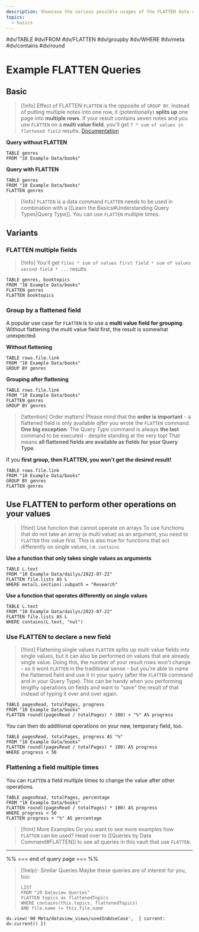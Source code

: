 ```yaml
---
description: Showcase the various possible usages of the FLATTEN data command
topics:
  - basics
---
```

 #dv/TABLE #dv/FROM #dv/FLATTEN #dv/groupby #dv/WHERE #dv/meta #dv/contains #dv/round

# Example FLATTEN Queries

## Basic 

> [!info] Effect of FLATTEN
> `FLATTEN` is the opposite of `GROUP BY`. Instead of putting multiple notes into one row, it (potentionally) **splits up** one page into **multiple rows**. If your result contains seven notes and you use `FLATTEN` on a **multi value field**, you'll get `7 * sum of values in flattened field` results.
> [Documentation](https://blacksmithgu.github.io/obsidian-dataview/query/queries/#flatten)


**Query without FLATTEN**
```dataview
TABLE genres
FROM "10 Example Data/books"
```

**Query with FLATTEN**
```dataview
TABLE genres
FROM "10 Example Data/books"
FLATTEN genres
```

> [!info] `FLATTEN` is a data command
> `FLATTEN` needs to be used in combination with a [[Learn the Basics#Understanding Query Types|Query Type]]. You can use `FLATTEN` multiple times. 

## Variants

### FLATTEN multiple fields

> [!info] You'll get `files * sum of values first field * sum of values second field * ...` results

```dataview
TABLE genres, booktopics
FROM "10 Example Data/books"
FLATTEN genres
FLATTEN booktopics
```

### Group by a flattened field

A popular use case for `FLATTEN` is to use a **multi value field for grouping**. Without flattening the multi value field first, the result is somewhat unexpected.

**Without flattening**
```dataview
TABLE rows.file.link
FROM "10 Example Data/books"
GROUP BY genres
```

**Grouping after flattening**

```dataview
TABLE rows.file.link
FROM "10 Example Data/books"
FLATTEN genres
GROUP BY genres
```

> [!attention] Order matters!
> Please mind that the **order is important** - a flattened field is only available _after_ you wrote the `FLATTEN` command. **One big exception**: The Query Type command is always **the last** command to be executed - despite standing at the very top! That means **all flattened fields are available as fields for your Query Type**.

If you **first group, then FLATTEN, you won't get the desired result!**
```dataview
TABLE rows.file.link
FROM "10 Example Data/books"
GROUP BY genres
FLATTEN genres
```

## Use FLATTEN to perform other operations on your values

> [!hint] Use function that cannot operate on arrays
> To use functions that do not take an array (a multi value) as an argument, you need to `FLATTEN` this value first. This is also true for functions that act differently on single values, i.e. `contains`

**Use a function that only takes single values as arguments**
```dataview
TABLE L.text
FROM "10 Example Data/dailys/2022-07-22"
FLATTEN file.lists AS L
WHERE meta(L.section).subpath = "Research"
```

**Use a function that operates differently on single values**
```dataview
TABLE L.text
FROM "10 Example Data/dailys/2022-07-22"
FLATTEN file.lists AS L
WHERE contains(L.text, "nul")
```


### Use FLATTEN to declare a new field

> [!hint] Flattening single values
> `FLATTEN` splits up multi value fields into single values, but it can also be performed on values that are already single value. Doing this, the number of your result rows won't change - so it wont `FLATTEN` in the traditional sense - but you're able to _name_ the flattened field and use it in your query (after the `FLATTEN` command and in your Query Type).
> This can be handy when you performing lengthy operations on fields and want to "save" the result of that instead of typing it over and over again.

```dataview
TABLE pagesRead, totalPages, progress
FROM "10 Example Data/books"
FLATTEN round((pagesRead / totalPages) * 100) + "%" AS progress
```

You can then do additional operations on your new, temporary field, too.

```dataview
TABLE pagesRead, totalPages, progress AS "%"
FROM "10 Example Data/books"
FLATTEN round((pagesRead / totalPages) * 100) AS progress
WHERE progress < 50
```

### Flattening a field multiple times

You can `FLATTEN` a field multiple times to change the value after other operations.

```dataview
TABLE pagesRead, totalPages, percentage
FROM "10 Example Data/books"
FLATTEN round((pagesRead / totalPages) * 100) AS progress
WHERE progress < 50
FLATTEN progress + "%" AS percentage
```

> [!hint] More Examples
> Do you want to see more examples how `FLATTEN` can be used? Head over to [[Queries by Data Command#FLATTEN]] to see all queries in this vault that use `FLATTEN`.

---
%% === end of query page === %%
> [!help]- Similar Queries
> Maybe these queries are of interest for you, too:
> ```dataview
> LIST
> FROM "20 Dataview Queries"
> FLATTEN topics as flattenedTopics
> WHERE contains(this.topics, flattenedTopics)
> AND file.name != this.file.name
> ```

```dataviewjs
dv.view('00 Meta/dataview_views/usedInAUseCase',  { current: dv.current() })
```
